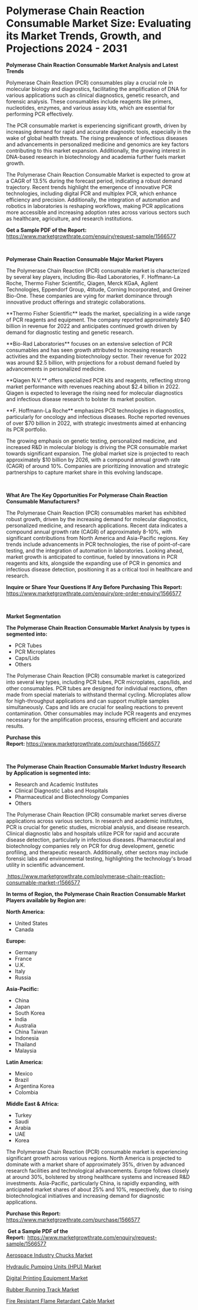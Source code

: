 <p><h1>Polymerase Chain Reaction Consumable Market Size: Evaluating its Market Trends, Growth, and Projections 2024 - 2031</h1></p><p><strong>Polymerase Chain Reaction Consumable Market Analysis and Latest Trends</strong></p>
<p><p>Polymerase Chain Reaction (PCR) consumables play a crucial role in molecular biology and diagnostics, facilitating the amplification of DNA for various applications such as clinical diagnostics, genetic research, and forensic analysis. These consumables include reagents like primers, nucleotides, enzymes, and various assay kits, which are essential for performing PCR effectively.</p><p>The PCR consumable market is experiencing significant growth, driven by increasing demand for rapid and accurate diagnostic tools, especially in the wake of global health threats. The rising prevalence of infectious diseases and advancements in personalized medicine and genomics are key factors contributing to this market expansion. Additionally, the growing interest in DNA-based research in biotechnology and academia further fuels market growth.</p><p>The Polymerase Chain Reaction Consumable Market is expected to grow at a CAGR of 13.5% during the forecast period, indicating a robust demand trajectory. Recent trends highlight the emergence of innovative PCR technologies, including digital PCR and multiplex PCR, which enhance efficiency and precision. Additionally, the integration of automation and robotics in laboratories is reshaping workflows, making PCR applications more accessible and increasing adoption rates across various sectors such as healthcare, agriculture, and research institutions.</p></p>
<p><strong>Get a Sample PDF of the Report:&nbsp;</strong> <a href="https://www.marketgrowthrate.com/enquiry/request-sample/1566577">https://www.marketgrowthrate.com/enquiry/request-sample/1566577</a></p>
<p>&nbsp;</p>
<p><strong>Polymerase Chain Reaction Consumable Major Market Players</strong></p>
<p><p>The Polymerase Chain Reaction (PCR) consumable market is characterized by several key players, including Bio-Rad Laboratories, F. Hoffmann-La Roche, Thermo Fisher Scientific, Qiagen, Merck KGaA, Agilent Technologies, Eppendorf Group, 4titude, Corning Incorporated, and Greiner Bio-One. These companies are vying for market dominance through innovative product offerings and strategic collaborations.</p><p>**Thermo Fisher Scientific** leads the market, specializing in a wide range of PCR reagents and equipment. The company reported approximately $40 billion in revenue for 2022 and anticipates continued growth driven by demand for diagnostic testing and genetic research.</p><p>**Bio-Rad Laboratories** focuses on an extensive selection of PCR consumables and has seen growth attributed to increasing research activities and the expanding biotechnology sector. Their revenue for 2022 was around $2.5 billion, with projections for a robust demand fueled by advancements in personalized medicine.</p><p>**Qiagen N.V.** offers specialized PCR kits and reagents, reflecting strong market performance with revenues reaching about $2.4 billion in 2022. Qiagen is expected to leverage the rising need for molecular diagnostics and infectious disease research to bolster its market position.</p><p>**F. Hoffmann-La Roche** emphasizes PCR technologies in diagnostics, particularly for oncology and infectious diseases. Roche reported revenues of over $70 billion in 2022, with strategic investments aimed at enhancing its PCR portfolio.</p><p>The growing emphasis on genetic testing, personalized medicine, and increased R&D in molecular biology is driving the PCR consumable market towards significant expansion. The global market size is projected to reach approximately $10 billion by 2026, with a compound annual growth rate (CAGR) of around 10%. Companies are prioritizing innovation and strategic partnerships to capture market share in this evolving landscape.</p></p>
<p>&nbsp;</p>
<p><strong>What Are The Key Opportunities For Polymerase Chain Reaction Consumable Manufacturers?</strong></p>
<p><p>The Polymerase Chain Reaction (PCR) consumables market has exhibited robust growth, driven by the increasing demand for molecular diagnostics, personalized medicine, and research applications. Recent data indicates a compound annual growth rate (CAGR) of approximately 8-10%, with significant contributions from North America and Asia-Pacific regions. Key trends include advancements in PCR technologies, the rise of point-of-care testing, and the integration of automation in laboratories. Looking ahead, market growth is anticipated to continue, fueled by innovations in PCR reagents and kits, alongside the expanding use of PCR in genomics and infectious disease detection, positioning it as a critical tool in healthcare and research.</p></p>
<p><strong>Inquire or Share Your Questions If Any Before Purchasing This Report:</strong> <a href="https://www.marketgrowthrate.com/enquiry/pre-order-enquiry/1566577">https://www.marketgrowthrate.com/enquiry/pre-order-enquiry/1566577</a></p>
<p>&nbsp;</p>
<p><strong>Market Segmentation</strong></p>
<p><strong>The Polymerase Chain Reaction Consumable Market Analysis by types is segmented into:</strong></p>
<p><ul><li>PCR Tubes</li><li>PCR Microplates</li><li>Caps/Lids</li><li>Others</li></ul></p>
<p><p>The Polymerase Chain Reaction (PCR) consumable market is categorized into several key types, including PCR tubes, PCR microplates, caps/lids, and other consumables. PCR tubes are designed for individual reactions, often made from special materials to withstand thermal cycling. Microplates allow for high-throughput applications and can support multiple samples simultaneously. Caps and lids are crucial for sealing reactions to prevent contamination. Other consumables may include PCR reagents and enzymes necessary for the amplification process, ensuring efficient and accurate results.</p></p>
<p><strong>Purchase this Report:&nbsp;</strong><a href="https://www.marketgrowthrate.com/purchase/1566577">https://www.marketgrowthrate.com/purchase/1566577</a></p>
<p>&nbsp;</p>
<p><strong>The Polymerase Chain Reaction Consumable Market Industry Research by Application is segmented into:</strong></p>
<p><ul><li>Research and Academic Institutes</li><li>Clinical Diagnostic Labs and Hospitals</li><li>Pharmaceutical and Biotechnology Companies</li><li>Others</li></ul></p>
<p><p>The Polymerase Chain Reaction (PCR) consumable market serves diverse applications across various sectors. In research and academic institutes, PCR is crucial for genetic studies, microbial analysis, and disease research. Clinical diagnostic labs and hospitals utilize PCR for rapid and accurate disease detection, particularly in infectious diseases. Pharmaceutical and biotechnology companies rely on PCR for drug development, genetic profiling, and therapeutic research. Additionally, other sectors may include forensic labs and environmental testing, highlighting the technology's broad utility in scientific advancement.</p></p>
<p><a href="https://www.marketgrowthrate.com/polymerase-chain-reaction-consumable-market-r1566577">&nbsp;https://www.marketgrowthrate.com/polymerase-chain-reaction-consumable-market-r1566577</a></p>
<p><strong>In terms of Region, the Polymerase Chain Reaction Consumable Market Players available by Region are:</strong></p>
<p>
    <p> <strong> North America: </strong>
        <ul>
            <li>United States</li>
            <li>Canada</li>
        </ul>
        </p> 
    <p> <strong> Europe: </strong>
        <ul>
            <li>Germany</li>
            <li>France</li>
            <li>U.K.</li>
            <li>Italy</li>
            <li>Russia</li>
        </ul>
        </p> 
    <p> <strong> Asia-Pacific: </strong>
        <ul>
            <li>China</li>
            <li>Japan</li>
            <li>South Korea</li>
            <li>India</li>
            <li>Australia</li>
            <li>China Taiwan</li>
            <li>Indonesia</li>
            <li>Thailand</li>
            <li>Malaysia</li>
        </ul>
        </p> 
    <p> <strong> Latin America: </strong>
        <ul>
            <li>Mexico</li>
            <li>Brazil</li>
            <li>Argentina Korea</li>
            <li>Colombia</li>
        </ul>
        </p> 
    <p> <strong> Middle East & Africa: </strong>
        <ul>
            <li>Turkey</li>
            <li>Saudi</li>
            <li>Arabia</li>
            <li>UAE</li>
            <li>Korea</li>
        </ul>
    </p>
    </p>
<p><p>The Polymerase Chain Reaction (PCR) consumable market is experiencing significant growth across various regions. North America is projected to dominate with a market share of approximately 35%, driven by advanced research facilities and technological advancements. Europe follows closely at around 30%, bolstered by strong healthcare systems and increased R&D investments. Asia-Pacific, particularly China, is rapidly expanding, with anticipated market shares of about 25% and 10%, respectively, due to rising biotechnological initiatives and increasing demand for diagnostic applications.</p></p>
<p><strong>Purchase this Report: </strong><a href="https://www.marketgrowthrate.com/purchase/1566577">https://www.marketgrowthrate.com/purchase/1566577</a></p>
<p>&nbsp;<strong>Get a Sample PDF of the Report:&nbsp;&nbsp;</strong><a href="https://www.marketgrowthrate.com/enquiry/request-sample/1566577">https://www.marketgrowthrate.com/enquiry/request-sample/1566577</a></p>
<p><strong></strong></p>
<p><p><a href="https://medium.com/@tpmgnbnv96/global-aerospace-industry-chucks-market-analysis-key-market-trends-and-future-projections-2024-739049d7fd9d">Aerospace Industry Chucks Market</a></p><p><a href="https://issuu.com/reportprime-2/docs/hydraulic-pumping-units-hpu-market-_62d639ca67cc7d">Hydraulic Pumping Units (HPU) Market</a></p><p><a href="https://www.linkedin.com/pulse/analyzing-digital-printing-equipment-market-dynamics-growth-ghgje?trackingId=xC0w01DYREmI%2B6%2Fbn6AHOA%3D%3D">Digital Printing Equipment Market</a></p><p><a href="https://www.linkedin.com/pulse/what-influencing-future-rubber-running-track-market-insights-1zklc?trackingId=%2FSpval4UQ7%2BM3P4Ub6rvHw%3D%3D">Rubber Running Track Market</a></p><p><a href="https://issuu.com/reportprime-2/docs/fire-resistant-flame-retardant-cabl_db648a1c63264a">Fire Resistant Flame Retardant Cable Market</a></p></p>